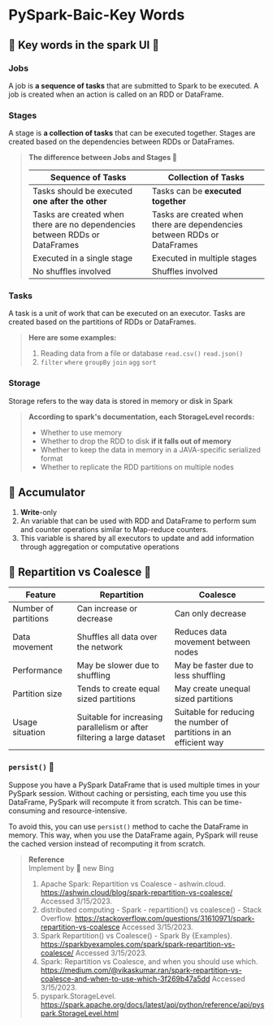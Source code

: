 # **PySpark-Baic-Key Words**
## 🚀 Key words in the spark UI  🤖
### Jobs
A job is **a sequence of tasks** that are submitted to Spark to be executed. A job is created when an action is called on an RDD or DataFrame.
### Stages
A stage is **a collection of tasks** that can be executed together. Stages are created based on the dependencies between RDDs or DataFrames.

> **The difference between Jobs and Stages 🤖**  
> 
> | Sequence of Tasks | Collection of Tasks |
> | --- | --- |
> | Tasks should be executed **one after the other** | Tasks can be **executed together** |
> | Tasks are created when there are no dependencies between RDDs or DataFrames | Tasks are created when there are dependencies between RDDs or DataFrames |
> | Executed in a single stage | Executed in multiple stages |
> | No shuffles involved | Shuffles involved |

### Tasks
A task is a unit of work that can be executed on an executor. Tasks are created based on the partitions of RDDs or DataFrames.
> **Here are some examples:**  
> 1. Reading data from a file or database `read.csv()` `read.json()`
> 1. `filter` `where` `groupBy` `join` `agg` `sort`

### Storage
Storage refers to the way data is stored in memory or disk in Spark

> **According to spark's documentation, each StorageLevel records:** 
> - Whether to use memory
> - Whether to drop the RDD to disk **if it falls out of memory**
> - Whether to keep the data in memory in a JAVA-specific serialized format
> - Whether to replicate the RDD partitions on multiple nodes


## 🚀 Accumulator
1. **Write**-only  
1. An variable that can be used with RDD and DataFrame to perform sum and counter operations similar to Map-reduce counters.  
1. This variable is shared by all executors to update and add information through aggregation or computative operations

## 🚀 Repartition vs Coalesce 🤖
| Feature | Repartition | Coalesce |
|---------|-------------|----------|
| Number of partitions | Can increase or decrease | Can only decrease |
| Data movement | Shuffles all data over the network | Reduces data movement between nodes |
| Performance | May be slower due to shuffling | May be faster due to less shuffling |
| Partition size | Tends to create equal sized partitions | May create unequal sized partitions |
| Usage situation | Suitable for increasing parallelism or after filtering a large dataset | Suitable for reducing the number of partitions in an efficient way |

### `persist()` 🤖
Suppose you have a PySpark DataFrame that is used multiple times in your PySpark session. Without caching or persisting, each time you use this DataFrame, PySpark will recompute it from scratch. This can be time-consuming and resource-intensive.

To avoid this, you can use `persist()` method to cache the DataFrame in memory. This way, when you use the DataFrame again, PySpark will reuse the cached version instead of recomputing it from scratch.



> **Reference**  
> Implement by 🤖 new Bing  
> 1.  Apache Spark: Repartition vs Coalesce - ashwin.cloud. https://ashwin.cloud/blog/spark-repartition-vs-coalesce/ Accessed 3/15/2023.
> 1.  distributed computing - Spark - repartition() vs coalesce() - Stack Overflow. https://stackoverflow.com/questions/31610971/spark-repartition-vs-coalesce Accessed 3/15/2023.
> 1.  Spark Repartition() vs Coalesce() - Spark By {Examples}. https://sparkbyexamples.com/spark/spark-repartition-vs-coalesce/ Accessed 3/15/2023.
> 1.  Spark: Repartition vs Coalesce, and when you should use which. https://medium.com/@vikaskumar.ran/spark-repartition-vs-coalesce-and-when-to-use-which-3f269b47a5dd Accessed 3/15/2023.
> 1. pyspark.StorageLevel. https://spark.apache.org/docs/latest/api/python/reference/api/pyspark.StorageLevel.html